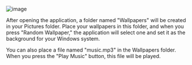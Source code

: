 ![image](https://github.com/user-attachments/assets/eedf38be-c08e-4e3e-b72b-37ba50be23f0)

After opening the application, a folder named "Wallpapers" will be created in your Pictures folder. Place your wallpapers in this folder, and when you press "Random Wallpaper," the application will select one and set it as the background for your Windows system.

You can also place a file named "music.mp3" in the Wallpapers folder. When you press the "Play Music" button, this file will be played.

